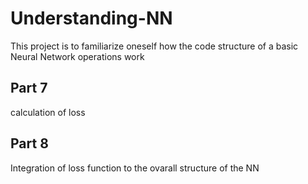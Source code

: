 # Understanding-NN
This project is to familiarize oneself how the code structure of a basic Neural Network operations work

## Part 7
calculation of loss

## Part 8
Integration of loss function to the ovarall structure of the NN
